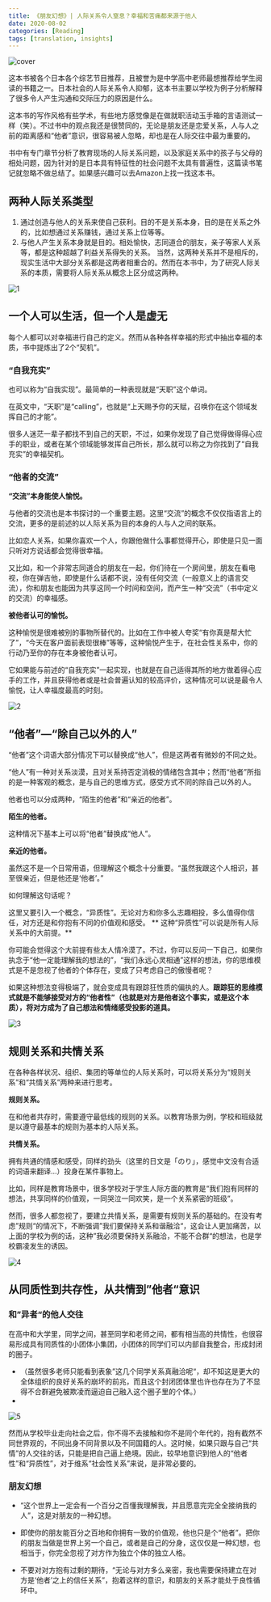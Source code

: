 ```yaml
---
title: 《朋友幻想》| 人际关系令人窒息？幸福和苦痛都来源于他人
date: 2020-08-02
categories: [Reading]
tags: [translation, insights]
---
```

![cover](/assets/img/postimg/friend-fantasy/cover.jpeg)

这本书被各个日本各个综艺节目推荐，且被誉为是中学高中老师最想推荐给学生阅读的书籍之一。日本社会的人际关系令人抑郁，这本书主要以学校为例子分析解释了很多令人产生沟通和交际压力的原因是什么。

这本书的写作风格有些学术，有些地方感觉像是在做就职活动玉手箱的言语测试一样（笑）。不过书中的观点我还是很赞同的，无论是朋友还是恋爱关系，人与人之前的距离感和“他者”意识，很容易被人忽略，却也是在人际交往中最为重要的。

书中有专门章节分析了教育现场的人际关系问题，以及家庭关系中的孩子与父母的相处问题，因为针对的是日本具有特征性的社会问题不太具有普遍性，这篇读书笔记就忽略不做总结了。如果感兴趣可以去Amazon上找一找这本书。

## 两种人际关系类型

1. 通过创造与他人的关系来使自己获利。目的不是关系本身，目的是在关系之外的，比如想通过关系赚钱，通过关系上位等等。
2. 与他人产生关系本身就是目的。相处愉快，志同道合的朋友，亲子等家人关系等，都是这种超越了利益关系得失的关系。
当然，这两种关系并不是相斥的，现实生活中大部分关系都是这两者相重合的。然而在本书中，为了研究人际关系的本质，需要将人际关系从概念上区分成这两种。

![1](/assets/img/postimg/friend-fantasy/1.png)

## 一个人可以生活，但一个人是虚无

每个人都可以对幸福进行自己的定义。然而从各种各样幸福的形式中抽出幸福的本质，书中提炼出了2个“契机”。

### “自我充实”

也可以称为“自我实现”。最简单的一种表现就是“天职”这个单词。

在英文中，“天职”是“calling”，也就是“上天赐予你的天赋，召唤你在这个领域发挥自己的才能”。

很多人迷茫一辈子都找不到自己的天职，不过，如果你发现了自己觉得做得得心应手的职业，或者在某个领域能够发挥自己所长，那么就可以称之为你找到了“自我充实”的幸福契机。

### “他者的交流”

**“交流”本身能使人愉悦。**

与他者的交流也是本书探讨的一个重要主题。这里“交流”的概念不仅仅指语言上的交流，更多的是前述的以人际关系为目的本身的人与人之间的联系。

比如恋人关系，如果你喜欢一个人，你跟他做什么事都觉得开心，即使是只见一面只听对方说话都会觉得很幸福。

又比如，和一个非常志同道合的朋友在一起，你们待在一个房间里，朋友在看电视，你在弹吉他，即使是什么话都不说，没有任何交流（一般意义上的语言交流），你和朋友也能因为共享这同一个时间和空间，而产生一种“交流”（书中定义的交流）的幸福感。

**被他者认可的愉悦。**

这种愉悦是很难被别的事物所替代的。比如在工作中被人夸奖“有你真是帮大忙了”，“今天在客户面前表现很棒”等等，这种愉悦产生于，在社会性关系中，你的行动乃至你的存在本身被他者认可。

它如果能与前述的“自我充实”一起实现，也就是在自己适得其所的地方做着得心应手的工作，并且获得他者或是社会普遍认知的较高评价，这种情况可以说是最令人愉悦，让人幸福度最高的时刻。

![2](/assets/img/postimg/friend-fantasy/2.png)

## “他者”—“除自己以外的人”

“他者”这个词语大部分情况下可以替换成“他人”，但是这两者有微妙的不同之处。

“他人”有一种对关系淡漠，且对关系持否定消极的情绪包含其中；然而“他者”所指的是一种客观的概念，是与自己的思维方式，感受方式不同的除自己以外的人。

他者也可以分成两种，“陌生的他者”和“亲近的他者”。

**陌生的他者。**

这种情况下基本上可以将“他者”替换成“他人”。

**亲近的他者。**

虽然这不是一个日常用语，但理解这个概念十分重要。“虽然我跟这个人相识，甚至很亲近，但是他还是‘他者’。”

如何理解这句话呢？

这里又要引入一个概念，“异质性”。无论对方和你多么志趣相投，多么值得你信任，对方还是和你抱有不同的价值观和感受。
**
这种“异质性”可以说是所有人际关系中的大前提。**

你可能会觉得这个大前提有些太人情冷漠了。不过，你可以反问一下自己，如果你执念于“他一定能理解我的想法的”，“我们永远心灵相通”这样的想法，你的思维模式是不是忽视了他者的个体存在，变成了只考虑自己的傲慢者呢？

如果这种想法变得极端了，就会变成具有跟踪狂性质的偏执的人。**跟踪狂的思维模式就是不能够接受对方的“他者性”（也就是对方是他者这个事实，或是这个本质），将对方成为了自己想法和情绪感受投影的道具。**

![3](/assets/img/postimg/friend-fantasy/3.png)

## 规则关系和共情关系

在各种各样状况、组织、集团的等单位的人际关系时，可以将关系分为“规则关系”和“共情关系”两种来进行思考。

**规则关系。**

在和他者共存时，需要遵守最低线的规则的关系。以教育场景为例，学校和班级就是以遵守最基本的规则为基本的人际关系。

**共情关系。**

拥有共通的情感和感受，同样的劲头（这里的日文是「のり」，感觉中文没有合适的词语来翻译...）投身在某件事物上。

比如，同样是教育场景中，很多学校对于学生人际方面的教育是“我们抱有同样的想法，共享同样的价值观，一同哭泣一同欢笑，是一个关系紧密的班级”。

然而，很多人都忽视了，要建立共情关系，是需要有规则关系的基础的。在没有考虑”规则“的情况下，不断强调”我们要保持关系和谐融洽“，这会让人更加痛苦，以上面的学校为例的话，这种”我必须要保持关系融洽，不能不合群“的想法，也是学校霸凌发生的诱因。

![4](/assets/img/postimg/friend-fantasy/4.jpeg)

## 从同质性到共存性，从共情到”他者“意识

### 和”异者“的他人交往

在高中和大学里，同学之间，甚至同学和老师之间，都有相当高的共情性，也很容易形成具有同质性的小团体小集团，小团体的同学们可以内部自我整合，形成封闭的圈子。

- （虽然很多老师只能看到表象”这几个同学关系真融洽呢“，却不知这是更大的全体组织的良好关系的崩坏的前兆，而且这个封闭团体里也许也存在为了不显得不合群避免被欺凌而逼迫自己融入这个圈子里的个体。）
- 
![5](/assets/img/postimg/friend-fantasy/5.jpeg)

然而从学校毕业走向社会之后，你不得不去接触和你不是同个年代的，抱有截然不同世界观的，不同出身不同背景以及不同国籍的人。这时候，如果只跟与自己“共情”的人交往的话，只能是把自己逼上绝境。因此，较早地意识到他人的“他者性”和“异质性”，对于维系“社会性关系”来说，是非常必要的。

### 朋友幻想

- “这个世界上一定会有一个百分之百懂我理解我，并且愿意完完全全接纳我的人”，这是对朋友的一种幻想。

- 即使你的朋友能百分之百地和你拥有一致的价值观，他也只是个“他者”。把你的朋友当做是世界上另一个自己，或者是自己的分身，这仅仅是一种幻想，也相当于，你完全忽视了对方作为独立个体的独立人格。

- 不要对对方抱有过剩的期待，“无论与对方多么亲密，我也需要保持建立在对方是‘他者’之上的信任关系”，抱着这样的意识，和朋友的关系才能处于良性循环中。